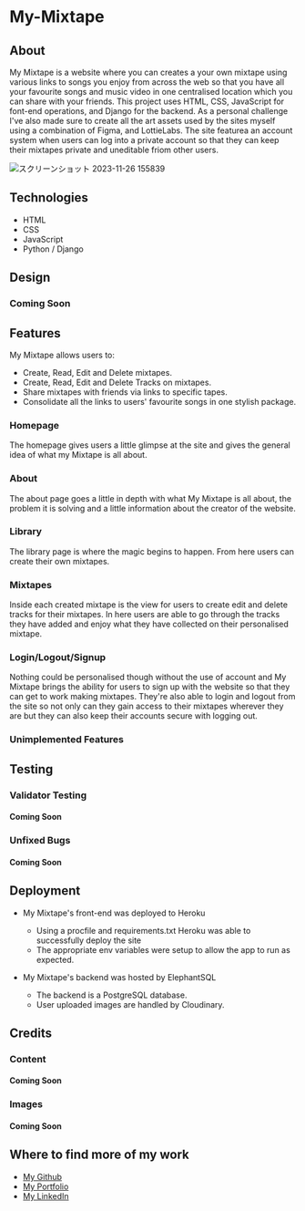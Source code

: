 # My-Mixtape

## About

My Mixtape is a website where you can creates a your own mixtape using various links to songs you enjoy from across the web so that you have all your favourite songs and music video in one centralised location which you can share with your friends. This project uses HTML, CSS, JavaScript for font-end operations, and Django for the backend. As a personal challenge I've also made sure to create all the art assets used by the sites myself using a combination of Figma, and LottieLabs. The site featurea an account system when users can log into a private account so that they can keep their mixtapes private and uneditable friom other users.

![スクリーンショット 2023-11-26 155839](https://github.com/Terafora/My-Mixtape/assets/144109245/77861062-363d-4ada-abc7-7fa0910d4a67)

## Technologies

- HTML
- CSS
- JavaScript
- Python / Django

## Design
### Coming Soon

## Features

My Mixtape allows users to:

- Create, Read, Edit and Delete mixtapes.
- Create, Read, Edit and Delete Tracks on mixtapes.
- Share mixtapes with friends via links to specific tapes.
- Consolidate all the links to users' favourite songs in one stylish package.

### Homepage

The homepage gives users a little glimpse at the site and gives the general idea of what my Mixtape is all about.

### About

The about page goes a little in depth with what My Mixtape is all about, the problem it is solving and a little information about the creator of the website.

### Library

The library page is where the magic begins to happen. From here users can create their own mixtapes.

### Mixtapes

Inside each created mixtape is the view for users to create edit and delete tracks for their mixtapes.
In here users are able to go through the tracks they have added and enjoy what they have collected on their personalised mixtape.

### Login/Logout/Signup

Nothing could be personalised though without the use of account and My Mixtape brings the ability for users to sign up with the website so that they can get to work making mixtapes.
They're also able to login and logout from the site so not only can they gain access to their mixtapes wherever they are but they can also keep their accounts secure with logging out.

### Unimplemented Features

## Testing

### Validator Testing
#### Coming Soon

### Unfixed Bugs
#### Coming Soon

## Deployment

- My Mixtape's front-end was deployed to Heroku
  - Using a procfile and requirements.txt Heroku was able to successfully deploy the site
  - The appropriate env variables were setup to allow the app to run as expected.

- My Mixtape's backend was hosted by ElephantSQL
  - The backend is a PostgreSQL database.
  - User uploaded images are handled by Cloudinary.

## Credits

### Content
#### Coming Soon

### Images
#### Coming Soon

## Where to find more of my work

- [My Github](https://github.com/Terafora)
- [My Portfolio](https://terafora.github.io/Portfolio-Site/)
- [My LinkedIn](https://www.linkedin.com/in/kimochi-cool/)
